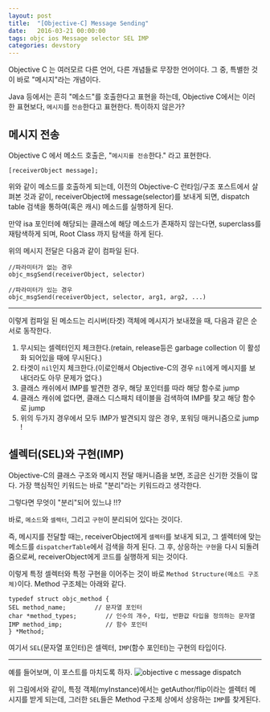 ```yaml
---
layout: post
title:  "[Objective-C] Message Sending"
date:   2016-03-21 00:00:00
tags: objc ios Message selector SEL IMP
categories: devstory
---
```


Objective C 는 여러모르 다른 언어, 다른 개념들로 무장한 언어이다. 그 중, 특별한 것이 바로 "메시지"라는 개념이다. 

Java 등에서는 흔히 "메소드"를 호출한다고 표현을 하는데, Objective C에서는 이러한 표현보다, `메시지`를 `전송`한다고 표현한다. 특이하지 않은가?


## 메시지 전송
Objective C 에서 메소드 호출은, "`메시지를 전송`한다." 라고 표현한다.

```objc
[receiverObject message];
```

위와 같이 메소드를 호출하게 되는데, 이전의 Objective-C 런타임/구조 포스트에서 살펴본 것과 같이, receiverObject에 message(selector)를 보내게 되면, dispatch table 검색을 통하여(혹은 캐시) 메소드를 실행하게 된다.

만약 isa 포인터에 해당되는 클래스에 해당 메소드가 존재하지 않는다면, superclass를 재탐색하게 되며, Root Class 까지 탐색을 하게 된다.

위의 메시지 전달은 다음과 같이 컴파일 된다.

```objc
//파라미터가 없는 경우
objc_msgSend(receiverObject, selector)

//파라미터가 있는 경우
objc_msgSend(receiverObject, selector, arg1, arg2, ...)
```

---

이렇게 컴파일 된 메소드는 리시버(타겟) 객체에 메시지가 보내졌을 때, 다음과 같은 순서로 동작한다.

1. 무시되는 셀렉터인지 체크한다.(retain, release등은 garbage collection 이 활성화 되어있을 때에 무시된다.)
2. 타겟이 `nil`인지 체크한다.(이로인해서 Objective-C의 경우 `nil`에게 메시지를 보내더라도 아무 문제가 없다.)
3. 클래스 캐쉬에서 IMP를 발견한 경우, 해당 포인터를 따라 해당 함수로 jump
4. 클래스 캐쉬에 없다면, 클래스 디스패치 테이블을 검색하여 IMP를 찾고 해당 함수로 jump
5. 위의 두가지 경우에서 모두 IMP가 발견되지 않은 경우, 포워딩 매커니즘으로 jump !


## 셀렉터(SEL)와 구현(IMP)
Objective-C의 클래스 구조와 메시지 전달 매커니즘을 보면, 조금은 신기한 것들이 많다. 가장 핵심적인 키워드는 바로 "분리"라는 키워드라고 생각한다.

그렇다면 무엇이 "분리"되어 있느냐 !!?

바로, `메소드`와 `셀렉터`, 그리고 `구현`이 분리되어 있다는 것이다.

즉, 메시지를 전달할 때는, receiverObject에게 `셀렉터`를 보내게 되고, 그 셀렉터에 맞는 메소드를 `dispatcherTable`에서 검색을 하게 된다. 그 후, 상응하는 `구현`을 다시 되돌려 줌으로써, receiverObject에게 코드를 실행하게 되는 것이다.

이렇게 특정 셀렉터와 특정 구현을 이어주는 것이 바로 `Method Structure(메소드 구조체)`이다. Method 구조체는 아래와 같다.

```objc
typedef struct objc_method {
SEL method_name;        // 문자열 포인터
char *method_types;        // 인수의 개수, 타입, 반환값 타입을 정의하는 문자열
IMP method_imp;            // 함수 포인터
} *Method;
```

여기서 `SEL`(문자열 포인터)은 셀렉터, `IMP`(함수 포인터)는 구현의 타입이다.

---

예를 들어보며, 이 포스트를 마치도록 하자.
![objective c message dispatch](https://raw.githubusercontent.com/MrKarl/MrKarl.github.io/master/assets/images/objectstructure/messageDispatch.png)

위 그림에서와 같이, 특정 객체(myInstance)에서는 getAuthor/flip이라는 셀렉터 메시지를 받게 되는데, 그러한 `SEL`들은 Method 구조체 상에서 상응하는 `IMP`를 찾게된다.